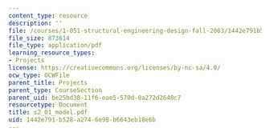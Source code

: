 ```yaml
---
content_type: resource
description: ''
file: /courses/1-051-structural-engineering-design-fall-2003/1442e791b528a2746e98b6643eb18e6b_s2_01_model.pdf
file_size: 873614
file_type: application/pdf
learning_resource_types:
- Projects
license: https://creativecommons.org/licenses/by-nc-sa/4.0/
ocw_type: OCWFile
parent_title: Projects
parent_type: CourseSection
parent_uid: be25bd38-11f6-eae5-570d-0a272d2648c7
resourcetype: Document
title: s2_01_model.pdf
uid: 1442e791-b528-a274-6e98-b6643eb18e6b
---
```


